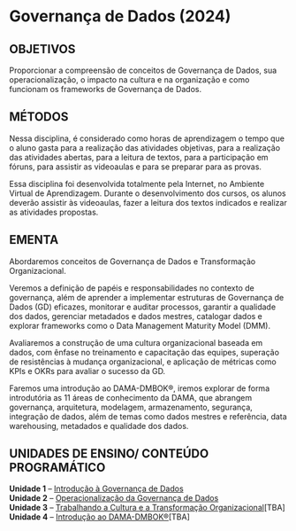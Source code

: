 # Governança de Dados (2024)

## **OBJETIVOS**
Proporcionar a compreensão de conceitos de Governança de Dados, sua operacionalização, o impacto na cultura e na organização e como funcionam os frameworks de Governança de Dados.

## **MÉTODOS**
Nessa disciplina, é considerado como horas de aprendizagem o tempo que o aluno gasta para a realização das atividades objetivas, para a realização das atividades abertas, para a leitura de textos, para a participação em fóruns, para assistir as videoaulas e para se preparar para as provas.

Essa disciplina foi desenvolvida totalmente pela Internet, no Ambiente Virtual de Aprendizagem. Durante o desenvolvimento dos cursos, os alunos deverão assistir às videoaulas, fazer a leitura dos textos indicados e realizar as atividades propostas.

## **EMENTA**
Abordaremos conceitos de Governança de Dados e Transformação Organizacional.  
  
Veremos a definição de papéis e responsabilidades no contexto de governança, além de aprender a implementar estruturas de Governança de Dados (GD) eficazes, monitorar e auditar processos, garantir a qualidade dos dados, gerenciar metadados e dados mestres, catalogar dados e explorar frameworks como o Data Management Maturity Model (DMM).  
  
Avaliaremos a construção de uma cultura organizacional baseada em dados, com ênfase no treinamento e capacitação das equipes, superação de resistências à mudança organizacional, e aplicação de métricas como KPIs e OKRs para avaliar o sucesso da GD.  
  
Faremos uma introdução ao DAMA-DMBOK®, iremos explorar de forma introdutória as 11 áreas de conhecimento da DAMA, que abrangem governança, arquitetura, modelagem, armazenamento, segurança, integração de dados, além de temas como dados mestres e referência, data warehousing, metadados e qualidade dos dados.

  
## **UNIDADES DE ENSINO/ CONTEÚDO PROGRAMÁTICO**
**Unidade 1** – [Introdução à Governança de Dados](https://github.com/vbs-matheus/PosGraduacao-EngDados/blob/main/04_Governanca_de_Dados/aulas/unidade_01.md)  
**Unidade 2** – [Operacionalização da Governança de Dados](https://github.com/vbs-matheus/PosGraduacao-EngDados/blob/main/04_Governanca_de_Dados/aulas/unidade_02.md)  
**Unidade 3** – [Trabalhando a Cultura e a Transformação Organizacional](link.com.br)[TBA]  
**Unidade 4** – [Introdução ao DAMA-DMBOK®](link.com.br)[TBA]  